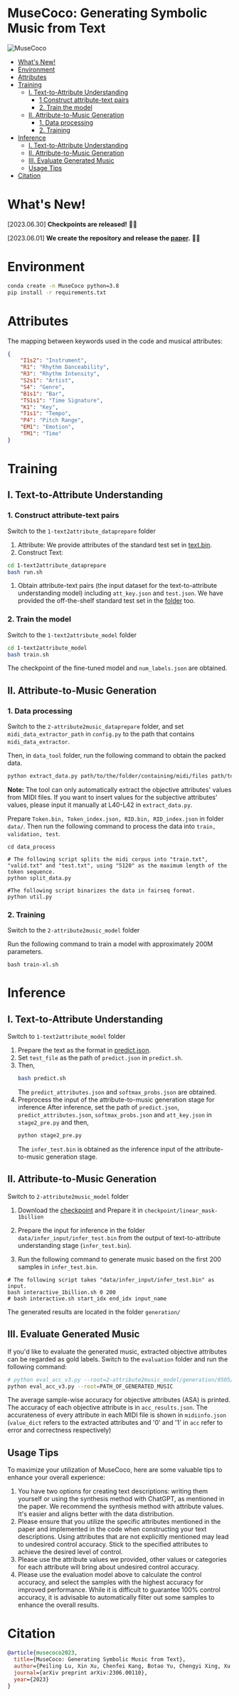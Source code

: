 # MuseCoco: Generating Symbolic Music from Text
![MuseCoco](https://ai-muzic.github.io/images/musecoco/framework.png)


- [What's New!](#whats-new)
- [Environment](#environment)
- [Attributes](#attributes)
- [Training](#training)
  - [I. Text-to-Attribute Understanding](#i-text-to-attribute-understanding)
    - [1 Construct attribute-text pairs](#1-construct-attribute-text-pairs)
    - [2. Train the model](#2-train-the-model)
  - [II. Attribute-to-Music Generation](#ii-attribute-to-music-generation)
    - [1. Data processing](#1-data-processing)
    - [2. Training](#2-training)
- [Inference](#inference)
  - [I. Text-to-Attribute Understanding](#i-text-to-attribute-understanding-1)
  - [II. Attribute-to-Music Generation](#ii-attribute-to-music-generation-1)
  - [III. Evaluate Generated Music](#iii-evaluate-generated-music)
  - [Usage Tips](#usage-tips)
- [Citation](#citation)

# What's New!
[2023.06.30] **Checkpoints are released!** 📣🎶

[2023.06.01] **We create the repository and release the [paper](https://arxiv.org/abs/2306.00110).** 🎉🎵
# Environment
```bash
conda create -n MuseCoco python=3.8
pip install -r requirements.txt
```

# Attributes
The mapping between keywords used in the code and musical attributes:
```json
{
    "I1s2": "Instrument",
    "R1": "Rhythm Danceability",
    "R3": "Rhythm Intensity",
    "S2s1": "Artist",
    "S4": "Genre",
    "B1s1": "Bar",
    "TS1s1": "Time Signature",
    "K1": "Key",
    "T1s1": "Tempo",
    "P4": "Pitch Range",
    "EM1": "Emotion",
    "TM1": "Time"
}
```

# Training

## I. Text-to-Attribute Understanding

### 1. Construct attribute-text pairs
Switch to the `1-text2attribute_dataprepare` folder
1. Attribute: We provide attributes of the standard test set in [text.bin](https://github.com/microsoft/muzic/tree/main/musecoco/1-text2attribute_dataprepare/test).
2. Construct Text:
```bash
cd 1-text2attribute_dataprepare
bash run.sh
```
1. Obtain attribute-text pairs (the input dataset for the text-to-attribute understanding model) including `att_key.json` and `test.json`.
We have provided the off-the-shelf standard test set in the [folder](https://github.com/microsoft/muzic/tree/main/musecoco/1-text2attribute_model/data) too.
### 2. Train the model
Switch to the `1-text2attribute_model` folder
```bash
cd 1-text2attribute_model
bash train.sh
```
The checkpoint of the fine-tuned model and `num_labels.json` are obtained.

## II. Attribute-to-Music Generation

### 1. Data processing
Switch to the `2-attribute2music_dataprepare` folder, and set `midi_data_extractor_path` in `config.py` to the path that contains `midi_data_extractor`.

Then, in `data_tool` folder, run the following command to obtain the packed data.

```bash
python extract_data.py path/to/the/folder/containing/midi/files path/to/save/the/dataset
```



**Note:** The tool can only automatically extract the objective attributes' values from MIDI files. If you want to insert values for the subjective attributes' values, please input it manually at L40-L42 in `extract_data.py`.






Prepare  `Token.bin, Token_index.json, RID.bin, RID_index.json` in folder `data/`. Then run the following command to process the data into `train, validation, test`.

```shell
cd data_process

# The following script splits the midi corpus into "train.txt", "valid.txt" and "test.txt", using "5120" as the maximum length of the token sequence.
python split_data.py

#The following script binarizes the data in fairseq format.
python util.py
```

### 2. Training

Switch to the `2-attribute2music_model` folder

Run the following command to train a model with approximately 200M parameters.

```shell
bash train-xl.sh
```



# Inference
## I. Text-to-Attribute Understanding
Switch to `1-text2attribute_model` folder
1. Prepare the text as the format in [predict.json](https://github.com/microsoft/muzic/blob/main/musecoco/1-text2attribute_model/data/predict.json).
2. Set `test_file` as the path of `predict.json` in `predict.sh`.
3. Then,
    ```bash
    bash predict.sh
    ```
    The `predict_attributes.json` and `softmax_probs.json` are obtained.
4. Preprocess the input of the attribute-to-music generation stage for inference
    After inference, set the path of `predict.json`, `predict_attributes.json`, `softmax_probs.json` and `att_key.json` in `stage2_pre.py` and then,
    ```bash
    python stage2_pre.py
    ```
    The `infer_test.bin` is obtained as the inference input of the attribute-to-music generation stage.
## II. Attribute-to-Music Generation
Switch to `2-attribute2music_model` folder
1. Download the [checkpoint](https://drive.google.com/file/d/13yLoe4TqapbdMweo-DMjxZWgSI7QpUjV/view?usp=sharing) and Prepare it in `checkpoint/linear_mask-1billion`

2. Prepare the input for inference in the folder `data/infer_input/infer_test.bin` from the output of text-to-attribute understanding stage (`infer_test.bin`). 

3. Run the following command to generate music based on the first 200 samples in `infer_test.bin`.

```shell
# The following script takes "data/infer_input/infer_test.bin" as input.
bash interactive_1billion.sh 0 200
# bash interactive.sh start_idx end_idx input_name
```

The generated results are located in the folder `generation/`

## III. Evaluate Generated Music
If you'd like to evaluate the generated music, extracted objective attributes can be regarded as gold labels.
Switch to the `evaluation` folder and run the following command:
```bash
# python eval_acc_v3.py --root=2-attribute2music_model/generation/0505/linear_mask-1billion-checkpoint_2_280000/infer_test/topk15-t1.0-ngram0
python eval_acc_v3.py --root=PATH_OF_GENERATED_MUSIC
```
The average sample-wise accuracy for objective attributes (ASA) is printed. The accuracy of each objective attribute is in `acc_results.json`. The accurateness of every attribute in each MIDI file is shown in `midiinfo.json` (`value_dict` refers to the extracted attributes and '0' and '1' in `acc` refer to error and correctness respectively)

## Usage Tips
To maximize your utilization of MuseCoco, here are some valuable tips to enhance your overall experience:
1. You have two options for creating text descriptions: writing them yourself or using the synthesis method with ChatGPT, as mentioned in the paper. We recommend the synthesis method with attribute values. It's easier and aligns better with the data distribution.
2. Please ensure that you utilize the specific attributes mentioned in the paper and implemented in the code when constructing your text descriptions. Using attributes that are not explicitly mentioned may lead to undesired control accuracy. Stick to the specified attributes to achieve the desired level of control.
3. Please use the attribute values we provided, other values or categories for each attribute will bring about undesired control accuracy.
4. Please use the evaluation model above to calculate the control accuracy, and select the samples with the highest accuracy for improved performance. While it is difficult to guarantee 100% control accuracy, it is advisable to automatically filter out some samples to enhance the overall results.

# Citation
```bibtex
@article{musecoco2023,
  title={MuseCoco: Generating Symbolic Music from Text},
  author={Peiling Lu, Xin Xu, Chenfei Kang, Botao Yu, Chengyi Xing, Xu Tan, Jiang Bian},
  journal={arXiv preprint arXiv:2306.00110},
  year={2023}
}
```
